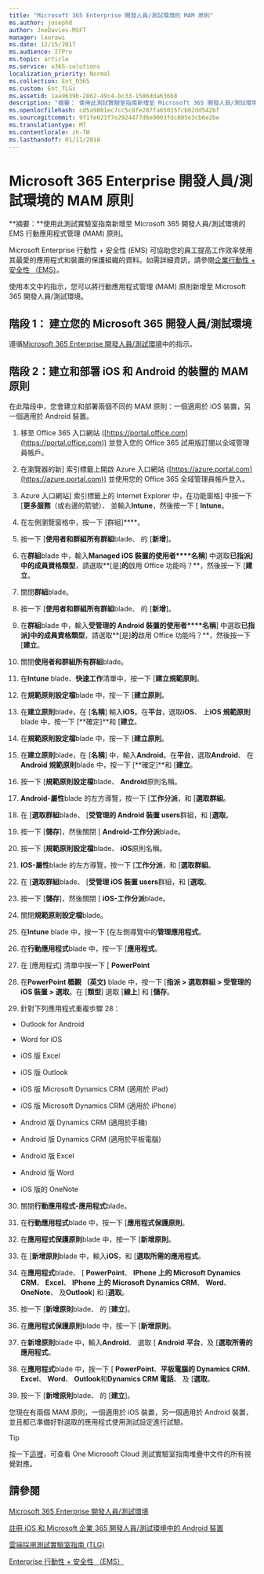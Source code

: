 ```yaml
---
title: "Microsoft 365 Enterprise 開發人員/測試環境的 MAM 原則"
ms.author: josephd
author: JoeDavies-MSFT
manager: laurawi
ms.date: 12/15/2017
ms.audience: ITPro
ms.topic: article
ms.service: o365-solutions
localization_priority: Normal
ms.collection: Ent_O365
ms.custom: Ent_TLGs
ms.assetid: 1aa9639b-2862-49c4-bc33-1586dda636b8
description: "摘要： 使用此測試實驗室指南新增至 Microsoft 365 開發人員/測試環境的 EMS 行動應用程式管理 (MAM) 原則。"
ms.openlocfilehash: cd5a9801ec7cc5c8fe287fa65015fcb02dd542bf
ms.sourcegitcommit: 9f1fe023f7e2924477d6e9003fdc805e3cb6e2be
ms.translationtype: MT
ms.contentlocale: zh-TW
ms.lasthandoff: 01/11/2018
---
```

# <a name="mam-policies-for-your-microsoft-365-enterprise-devtest-environment"></a>Microsoft 365 Enterprise 開發人員/測試環境的 MAM 原則

 **摘要：**使用此測試實驗室指南新增至 Microsoft 365 開發人員/測試環境的 EMS 行動應用程式管理 (MAM) 原則。
  
Microsoft Enterprise 行動性 + 安全性 (EMS) 可協助您的員工提高工作效率使用其最愛的應用程式和裝置的保護組織的資料。如需詳細資訊，請參閱[企業行動性 + 安全性 （EMS）](https://www.microsoft.com/cloud-platform/enterprise-mobility-security)。
  
使用本文中的指示，您可以將行動應用程式管理 (MAM) 原則新增至 Microsoft 365 開發人員/測試環境。
  
## <a name="phase-1-build-out-your-microsoft-365-devtest-environment"></a>階段 1： 建立您的 Microsoft 365 開發人員/測試環境

遵循[Microsoft 365 Enterprise 開發人員/測試環境](the-microsoft-365-enterprise-dev-test-environment.md)中的指示。
  
## <a name="phase-2-create-and-deploy-mam-policies-for-ios-and-android-devices"></a>階段 2：建立和部署 iOS 和 Android 的裝置的 MAM 原則

在此階段中，您會建立和部署兩個不同的 MAM 原則：一個適用於 iOS 裝置，另一個適用於 Android 裝置。
  
1. 移至 Office 365 入口網站 ([https://portal.office.com](https://portal.office.com)) 並登入您的 Office 365 試用版訂閱以全域管理員帳戶。
    
2. 在瀏覽器的新] 索引標籤上開啟 Azure 入口網站 ([https://azure.portal.com](https://azure.portal.com)) 並使用您的 Office 365 全域管理員帳戶登入。
    
3. Azure 入口網站] 索引標籤上的 Internet Explorer 中，在功能窗格] 中按一下 [**更多服務**（或右邊的箭號）、 並輸入**Intune**，然後按一下 [ **Intune**。
    
4. 在左側瀏覽窗格中，按一下 [群組]****。
    
5. 按一下 [**使用者和群組所有群組**blade、 的 [**新增**]。
    
6. 在**群組**blade 中，輸入**Managed iOS 裝置的使用者****名稱**] 中選取**已指派]**中的**成員資格類型**，請選取**[是]**的**啟用 Office 功能吗？**，然後按一下 [**建立**。 
    
7. 關閉**群組**blade。
    
8. 按一下 [**使用者和群組所有群組**blade、 的 [**新增**]。
    
9. 在**群組**blade 中，輸入**受管理的 Android 裝置的使用者****名稱**] 中選取**已指派]**中的**成員資格類型**，請選取**[是]**的**啟用 Office 功能吗？**，然後按一下 [**建立**。
    
10. 關閉**使用者和群組所有群組**blade。
    
11. 在**Intune** blade、**快速工作**清單中，按一下 [**建立規範原則**。
    
12. 在**規範原則設定檔**blade 中，按一下 [**建立原則**。
    
13. 在**建立原則**blade，在 [**名稱**] 輸入**iOS**。在**平台**，選取**iOS**、 上**iOS 規範原則**blade 中，按一下 [**確定]**和 [**建立**。
    
14. 在**規範原則設定檔**blade 中，按一下 [**建立原則**。
    
15. 在**建立原則**blade，在 [**名稱**] 中，輸入**Android**。在**平台**，選取**Android**、 在**Android 規範原則**blade 中，按一下 [**確定]**和 [**建立**。
    
16. 按一下 [**規範原則設定檔**blade、 **Android**原則名稱。
    
17. **Android-屬性**blade 的左方導覽，按一下 [**工作分派**，和 [**選取群組**。
    
18. 在 [**選取群組**blade、 [**受管理的 Android 裝置 users**群組，和 [**選取**。
    
19. 按一下 [**儲存**]，然後關閉 [ **Android-工作分派**blade。
    
20. 按一下 [**規範原則設定檔**blade、 **iOS**原則名稱。
    
21. **IOS-屬性**blade 的左方導覽，按一下 [**工作分派**，和 [**選取群組**。
    
22. 在 [**選取群組**blade、 [**受管理 iOS 裝置 users**群組，和 [**選取**。
    
23. 按一下 [**儲存**]，然後關閉 [ **iOS-工作分派**blade。
    
24. 關閉**規範原則設定檔**blade。
    
25. 在**Intune** blade 中，按一下 [在左側導覽中的**管理應用程式**。
    
26. 在**行動應用程式**blade 中，按一下 [**應用程式**。
    
27. 在 [應用程式] 清單中按一下 [ **PowerPoint** 
    
28. 在**PowerPoint 概觀 （英文)** blade 中，按一下 [**指派 > 選取群組 > 受管理的 iOS 裝置 > 選取**。在 [**類型**] 選取 [**線上**] 和 [**儲存**。
    
29. 針對下列應用程式重複步驟 28：
    
  - Outlook for Android
    
  - Word for iOS
    
  - iOS 版 Excel
    
  - iOS 版 Outlook
    
  - iOS 版 Microsoft Dynamics CRM (適用於 iPad)
    
  - iOS 版 Microsoft Dynamics CRM (適用於 iPhone)
    
  - Android 版 Dynamics CRM (適用於手機)
    
  - Android 版 Dynamics CRM (適用於平板電腦)
    
  - Android 版 Excel
    
  - Android 版 Word
    
  - iOS 版的 OneNote
    
30. 關閉**行動應用程式-應用程式**blade。
    
31. 在**行動應用程式**blade 中，按一下 [**應用程式保護原則**。
    
32. 在**應用程式保護原則**blade 中，按一下 [**新增原則**。
    
33. 在 [**新增原則**blade 中，輸入**iOS**，和 [**選取所需的應用程式**。
    
34. 在**應用程式**blade、 [ **PowerPoint**、 **IPhone 上的 Microsoft Dynamics CRM**、 **Excel**、 **IPhone 上的 Microsoft Dynamics CRM**、 **Word**、 **OneNote**、 及**Outlook**] 和 [**選取**。
    
35. 按一下 [**新增原則**blade、 的 [**建立**]。
    
36. 在**應用程式保護原則**blade 中，按一下 [**新增原則**。
    
37. 在**新增原則**blade 中，輸入**Android**、 選取 [ **Android** **平台**，及 [**選取所需的應用程式**。
    
38. 在**應用程式**blade 中，按一下 [ **PowerPoint**、**平板電腦的 Dynamics CRM**、 **Excel**、 **Word**、 **Outlook**和**Dynamics CRM 電話**、 及 [**選取**。
    
39. 按一下 [**新增原則**blade、 的 [**建立**]。
    
您現在有兩個 MAM 原則，一個適用於 iOS 裝置，另一個適用於 Android 裝置，並且都已準備好對選取的應用程式使用測試設定進行試驗。
  
> [!TIP]
> 按一下[這裡](http://aka.ms/catlgstack)，可查看 One Microsoft Cloud 測試實驗室指南堆疊中文件的所有視覺對應。
  
## <a name="see-also"></a>請參閱

[Microsoft 365 Enterprise 開發人員/測試環境](the-microsoft-365-enterprise-dev-test-environment.md)
  
[註冊 iOS 和 Microsoft 企業 365 開發人員/測試環境中的 Android 裝置](enroll-ios-and-android-devices-in-your-microsoft-enterprise-365-dev-test-environ.md)
  
[雲端採用測試實驗室指南 (TLG)](cloud-adoption-test-lab-guides-tlgs.md)

[Enterprise 行動性 + 安全性 （EMS）](https://www.microsoft.com/cloud-platform/enterprise-mobility-security)


